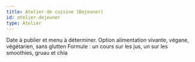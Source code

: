 ```yaml
---
title: Atelier de cuisine (Dejeuner)
id: atelier-dejeuner
type: Atelier
---
```


Date à publier et menu à déterminer. Option alimentation vivante, végane, végétarien, sans glutten
Formule : un cours sur les jus, un sur les smoothies, gruau et chia
